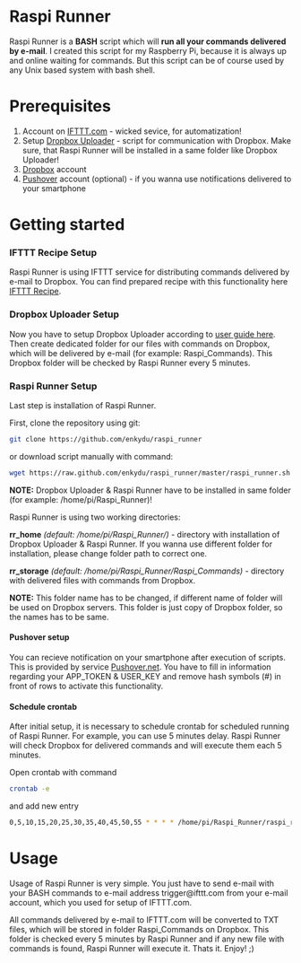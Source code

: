 Raspi Runner
============
Raspi Runner is a <b>BASH</b> script which will <b>run all your commands delivered by e-mail</b>. I created this script for my Raspberry Pi, because it is always up and online waiting for commands. But this script can be of course used by any Unix based system with bash shell. 

Prerequisites
============
1. Account on <a href='http://ifttt.com' target="_blank">IFTTT.com</a> - wicked sevice, for automatization!
2. Setup <a href='https://github.com/andreafabrizi/Dropbox-Uploader' target="_blank">Dropbox Uploader</a> - script for communication with Dropbox. Make sure, that Raspi Runner will be installed in a same folder like Dropbox Uploader!
3. <a href='http://dropbox.com' target="_blank">Dropbox</a> account
4. <a href='https://pushover.net' target="_blank">Pushover</a> account (optional) - if you wanna use notifications delivered to your smartphone

Getting started
============

<h3>IFTTT Recipe Setup</h3>
Raspi Runner is using IFTTT service for distributing commands delivered by e-mail to Dropbox. You can find prepared recipe with this functionality here <a href='https://ifttt.com/recipes/105292' target="_blank">IFTTT Recipe</a>.

<h3>Dropbox Uploader Setup</h3>
Now you have to setup Dropbox Uploader according to <a href='https://github.com/andreafabrizi/Dropbox-Uploader' target="_blank">user guide here</a>. Then create dedicated folder for our files with commands on Dropbox, which will be delivered by e-mail (for example: Raspi_Commands). This Dropbox folder will be checked by Raspi Runner every 5 minutes. 

<h3>Raspi Runner Setup</h3>
Last step is installation of Raspi Runner. 

First, clone the repository using git:
```bash
git clone https://github.com/enkydu/raspi_runner
```
or download script manually with command:
```bash
wget https://raw.github.com/enkydu/raspi_runner/master/raspi_runner.sh
```

<b>NOTE:</b> Dropbox Uploader & Raspi Runner have to be installed in same folder (for example: /home/pi/Raspi_Runner)!

<p>Raspi Runner is using two working directories:</p>
<p><b>rr_home</b> <i>(default: /home/pi/Raspi_Runner/)</i> - directory with installation of Dropbox Uploader & Raspi Runner. If you wanna use different folder for installation, please change folder path to correct one.</p>
<p><b>rr_storage</b> <i>(default: /home/pi/Raspi_Runner/Raspi_Commands)</i> - directory with delivered files with commands from Dropbox.</p> <p><b>NOTE:</b> This folder name has to be changed, if different name of folder will be used on Dropbox servers. This folder is just copy of Dropbox folder, so the names has to be same.</p>

<h4>Pushover setup</h4>
You can recieve notification on your smartphone after execution of scripts. This is provided by service <a href='https://pushover.net' target="_blank">Pushover.net</a>. You have to fill in information regarding your APP_TOKEN & USER_KEY and remove hash symbols (#) in front of rows to activate this functionality. 

<h4>Schedule crontab</h4>

After initial setup, it is necessary to schedule crontab for scheduled running of Raspi Runner. For example, you can use 5 minutes delay. Raspi Runner will check Dropbox for delivered commands and will execute them each 5 minutes. 

Open crontab with command

```bash
crontab -e
```
and add new entry

```bash
0,5,10,15,20,25,30,35,40,45,50,55 * * * * /home/pi/Raspi_Runner/raspi_runner.sh > /dev/null 2>&1
```
Usage
============

<p>Usage of Raspi Runner is very simple. You just have to send e-mail with your BASH commands to e-mail address trigger@ifttt.com from your e-mail account, which you used for setup of IFTTT.com.</p>

<p>All commands delivered by e-mail to IFTTT.com will be converted to TXT files, which will be stored in folder Raspi_Commands on Dropbox. This folder is checked every 5 minutes by Raspi Runner and if any new file with commands is found, Raspi Runner will execute it. Thats it. Enjoy! ;)</p>
